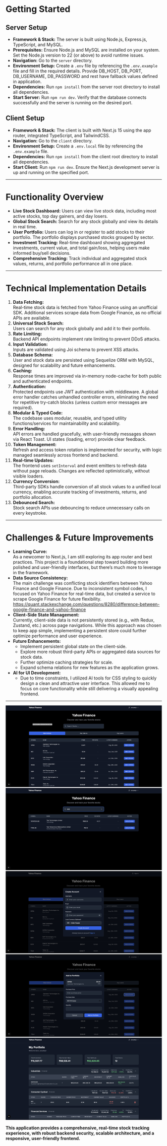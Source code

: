 # Getting Started

## Server Setup

- **Framework & Stack:** The server is built using Node.js, Express.js, TypeScript, and MySQL.
- **Prerequisites:** Ensure Node.js and MySQL are installed on your system. Set the Node.js version to 22 (or above) to avoid runtime issues.
- **Navigation:** Go to the `server` directory.
- **Environment Setup:** Create a `.env` file by referencing the `.env.example` file and fill in the required details. Provide DB_HOST, DB_PORT, DB_USERNAME, DB_PASSWORD and rest have fallback values defined in application.
- **Dependencies:** Run `npm install` from the server root directory to install all dependencies.
- **Start Server:** Run `npm run dev`. Verify that the database connects successfully and the server is running on the desired port.

## Client Setup

- **Framework & Stack:** The client is built with Next.js 15 using the app router, integrated TypeScript, and TailwindCSS.
- **Navigation:** Go to the `client` directory.
- **Environment Setup:** Create a `.env.local` file by referencing the `.env.example` file.
- **Dependencies:** Run `npm install` from the client root directory to install all dependencies.
- **Start Client:** Run `npm run dev`. Ensure the Next.js development server is up and running on the specified port.

---

# Functionality Overview

- **Live Stock Dashboard:** Users can view live stock data, including most active stocks, top day gainers, and day losers.
- **Global Stock Search:** Search for any stock globally and view its details in real time.
- **User Portfolio:** Users can log in or register to add stocks to their portfolio. The portfolio displays purchased stocks grouped by sector.
- **Investment Tracking:** Real-time dashboard showing aggregated investments, current value, and total gain/loss, helping users make informed buy/sell decisions.
- **Comprehensive Tracking:** Track individual and aggregated stock values, returns, and portfolio performance all in one place.

---

# Technical Implementation Details

1. **Data Fetching:**  
   Real-time stock data is fetched from Yahoo Finance using an unofficial SDK. Additional services scrape data from Google Finance, as no official APIs are available.
2. **Universal Stock Search:**  
   Users can search for any stock globally and add it to their portfolio.
3. **Rate Limiting:**  
   Backend API endpoints implement rate limiting to prevent DDoS attacks.
4. **Input Validation:**  
   Inputs are validated using Joi schema to prevent XSS attacks.
5. **Database Schema:**  
   User and stock data are persisted using Sequelize ORM with MySQL, designed for scalability and future enhancements.
6. **Caching:**  
   Response times are improved via in-memory node-cache for both public and authenticated endpoints.
7. **Authentication:**  
   Protected endpoints use JWT authentication with middleware. A global error handler catches unhandled controller errors, eliminating the need for repetitive try-catch blocks (unless custom error messages are required).
8. **Modular & Typed Code:**  
   The codebase uses modular, reusable, and typed utility functions/services for maintainability and scalability.
9. **Error Handling:**  
   API errors are handled gracefully, with user-friendly messages shown via React Toast. UI states (loading, error) provide clear feedback.
10. **Token Management:**  
    Refresh and access token rotation is implemented for security, with logic managed seamlessly across frontend and backend.
11. **Real-time Updates:**  
    The frontend uses `setInterval` and event emitters to refresh data without page reloads. Changes are reflected optimistically, without visible loaders.
12. **Currency Conversion:**  
    Third-party SDKs handle conversion of all stock values to a unified local currency, enabling accurate tracking of investments, returns, and portfolio allocation.
13. **Debounced Search:**  
    Stock search APIs use debouncing to reduce unnecessary calls on every keystroke.

---

# Challenges & Future Improvements

- **Learning Curve:**  
  As a newcomer to Next.js, I am still exploring its app router and best practices. This project is a foundational step toward building more polished and user-friendly interfaces, but there’s much more to leverage in the framework.
- **Data Source Consistency:**  
  The main challenge was conflicting stock identifiers between Yahoo Finance and Google Finance. Due to inconsistent symbol codes, I focused on Yahoo Finance for real-time data, but created a service to scrape Google Finance for future flexibility.
  https://quant.stackexchange.com/questions/8280/difference-between-google-finance-and-yahoo-finance
- **Client-Side State Management:**  
  Currently, client-side data is not persistently stored (e.g., with Redux, Zustand, etc.) across page navigations. While this approach was chosen to keep app simple, implementing a persistent store could further optimize performance and user experience.
- **Future Enhancements:**  
  - Implement persistent global state on the client-side.
  - Explore more robust third-party APIs or aggregated data sources for stock data.
  - Further optimize caching strategies for scale.
  - Expand schema relations for new features as the application grows.
- **AI for UI Development:**
  - Due to time constraints, I utilized AI tools for CSS styling to quickly design a clean and attractive user interface. This allowed me to focus on core functionality while still delivering a visually appealing frontend.

---
![Home Screen](attachments/home.png)
![Search Screen](attachments/search.png)
![Signup Screen](attachments/register.png)
![Add Stock Screen](attachments/add-stock.png)
![Portfolio Screen](attachments/portfolio.png)

**This application provides a comprehensive, real-time stock tracking experience, with robust backend security, scalable architecture, and a responsive, user-friendly frontend.**

